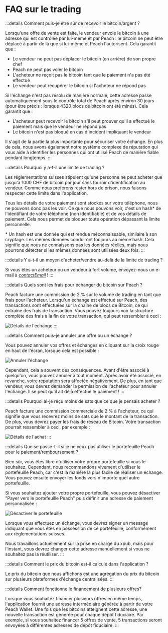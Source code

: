# FAQ sur le trading

:::details Comment puis-je être sûr de recevoir le bitcoin/argent ?

Lorsqu'une offre de vente est faite, le vendeur envoie le bitcoin à une adresse qui est contrôlée par lui-même et par Peach : le bitcoin ne peut être déplacé à partir de là que si lui-même et Peach l'autorisent. Cela garantit que :

- Le vendeur ne peut pas déplacer le bitcoin (en arrière) de son propre chef
- Peach ne peut pas voler le bitcoin
- L'acheteur ne reçoit pas le bitcoin tant que le paiement n'a pas été effectué
- Le vendeur peut récupérer le bitcoin si l'acheteur ne répond pas

Si l'échange n'est pas résolu de manière normale, cette adresse passe automatiquement sous le contrôle total de Peach après environ 30 jours (pour être précis : lorsque 4320 blocs de bitcoin ont été minés). Cela garantit que :

- L'acheteur peut recevoir le bitcoin s'il peut prouver qu'il a effectué le paiement mais que le vendeur ne répond pas
- Le bitcoin n'est pas bloqué en cas d'incident impliquant le vendeur

Il s'agit de la partie la plus importante pour sécuriser votre échange. En plus de cela, nous avons également notre système complexe de réputation qui vous aide à identifier les personnes qui ont utilisé Peach de manière fiable pendant longtemps.
:::

:::details Pourquoi y a-t-il une limite de trading ?

Les réglementations suisses stipulent qu'une personne ne peut acheter que jusqu'à 1000 CHF de bitcoin par jour sans fournir d'identification au vendeur. Comme nous préférons rester hors de prison, nous faisons respecter cette limite dans l'application.

Tous les détails de votre paiement sont stockés sur votre téléphone, nous ne pouvons donc pas les voir. Ce que nous pouvons voir, c'est un hash\* de l'identifiant de votre téléphone (non identifiable) et de vos détails de paiement. Cela nous permet de bloquer toute opération dépassant la limite personnelle.

\* Un hash est une donnée qui est rendue méconnaissable, similaire à son cryptage. Les mêmes données conduiront toujours au même hash. Cela signifie que nous ne connaissons pas les données réelles, mais nous pourrons détecter si les mêmes données sont utilisées deux fois.
:::

:::details Y a-t-il un moyen d'acheter/vendre au-delà de la limite de trading ?

Si vous êtes un acheteur ou un vendeur à fort volume, envoyez-nous un e-mail à [$contactEmail$](mailto:$contactEmail$) !
:::

:::details Quels sont les frais pour échanger du bitcoin sur Peach ?

Peach facture une commission de 2 % sur le volume de trading en tant que frais pour l'acheteur. Lorsqu'un échange est effectué sur Peach, des transactions sont effectuées sur la chaîne de blocs de Bitcoin, ce qui entraîne des frais de transaction. Vous pouvez toujours voir la structure complète des frais à la fin de votre transaction, qui peut ressembler à ceci :

![Détails de l'échange](/img/faq/trading/TradeBreakdowns.png)
:::

:::details Comment puis-je annuler une offre ou un échange ?

Vous pouvez annuler vos offres et échanges en cliquant sur la croix rouge en haut de l'écran, lorsque cela est possible :

![Annuler l'échange](/img/faq/trading/cancel.png)

Cependant, cela a souvent des conséquences. Avant d'être associé à quelqu'un, vous pouvez annuler à tout moment. Après avoir été associé, en revanche, votre réputation sera affectée négativement. De plus, en tant que vendeur, vous devrez demander la permission de l'acheteur pour annuler l'échange. Il se peut qu'il ait déjà effectué le paiement !
:::

:::details Pourquoi ai-je reçu moins de sats que ce que je pensais acheter ?

Peach facture une commission commerciale de 2 % à l'acheteur, ce qui signifie que vous recevrez moins de sats que le montant de la transaction. De plus, vous devrez payer les frais de réseau de Bitcoin. Votre transaction pourrait ressembler à ceci, par exemple :

![Détails de l'achat](/img/faq/trading/TradeBreakdownBuy.png)
:::

:::details Que se passe-t-il si je ne veux pas utiliser le portefeuille Peach pour le paiement/remboursement ?

Bien sûr, vous êtes libre d'utiliser votre propre portefeuille si vous le souhaitez. Cependant, nous recommandons vivement d'utiliser le portefeuille Peach, car c'est la manière la plus facile de réaliser un échange. Vous pouvez ensuite envoyer les fonds vers n'importe quel autre portefeuille.

Si vous souhaitez ajouter votre propre portefeuille, vous pouvez désactiver "Payer vers le portefeuille Peach" puis définir une adresse de paiement personnalisée :

![Désactiver le portefeuille](/img/faq/trading/disablewallet.png)

Lorsque vous effectuez un échange, vous devrez signer un message indiquant que vous êtes en possession de ce portefeuille, conformément aux réglementations suisses.

Nous travaillons actuellement sur la prise en charge du xpub, mais pour l'instant, vous devrez changer cette adresse manuellement si vous ne souhaitez pas la réutiliser.
:::

:::details Comment le prix du bitcoin est-il calculé dans l'application ?

Le prix du bitcoin que nous affichons est une agrégation du prix du bitcoin sur plusieurs plateformes d'échange centralisées.
:::

:::details Comment fonctionne le financement de plusieurs offres?

Lorsque vous souhaitez financer plusieurs offres en même temps, l'application fournit une adresse intermédiaire générée à partir de votre Peach Wallet. Une fois que les bitcoins atteignent cette adresse, une nouvelle transaction est générée pour chaque dépôt fiduciaire. Par exemple, si vous souhaitez financer 5 offres de vente, 5 transactions seront envoyées à différentes adresses de dépôt fiduciaire.
:::
